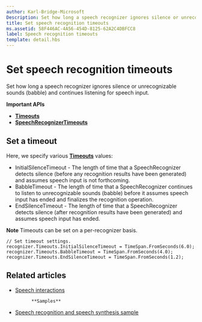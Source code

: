 ```yaml
---
author: Karl-Bridge-Microsoft
Description: Set how long a speech recognizer ignores silence or unrecognizable sounds (babble) and continues listening for speech input.
title: Set speech recognition timeouts
ms.assetid: 58F446AC-4A56-454D-8125-62A2C4DBFCC8
label: Speech recognition timeouts
template: detail.hbs
---
```


# Set speech recognition timeouts
Set how long a speech recognizer ignores silence or unrecognizable sounds (babble) and continues listening for speech input.

**Important APIs**

-   [**Timeouts**](https://msdn.microsoft.com/library/windows/apps/dn653253)
-   [**SpeechRecognizerTimeouts**](https://msdn.microsoft.com/library/windows/apps/dn653230)


## <span id="Set_a_timeout"></span><span id="set_a_timeout"></span><span id="SET_A_TIMEOUT"></span>Set a timeout


Here, we specify various [**Timeouts**](https://msdn.microsoft.com/library/windows/apps/dn653253) values:

-   InitialSilenceTimeout - The length of time that a SpeechRecognizer detects silence (before any recognition results have been generated) and assumes speech input is not forthcoming.
-   BabbleTimeout - The length of time that a SpeechRecognizer continues to listen to unrecognizable sounds (babble) before it assumes speech input has ended and finalizes the recognition operation.
-   EndSilenceTimeout - The length of time that a SpeechRecognizer detects silence (after recognition results have been generated) and assumes speech input has ended.

**Note**  Timeouts can be set on a per-recognizer basis.

 

```CSharp
// Set timeout settings.
recognizer.Timeouts.InitialSilenceTimeout = TimeSpan.FromSeconds(6.0);
recognizer.Timeouts.BabbleTimeout = TimeSpan.FromSeconds(4.0);
recognizer.Timeouts.EndSilenceTimeout = TimeSpan.FromSeconds(1.2);
```

## <span id="related_topics"></span>Related articles


* [Speech interactions](speech-interactions.md)
            
          
            **Samples**
* [Speech recognition and speech synthesis sample](http://go.microsoft.com/fwlink/p/?LinkID=619897)
 

 






<!--HONumber=Jun16_HO3-->



